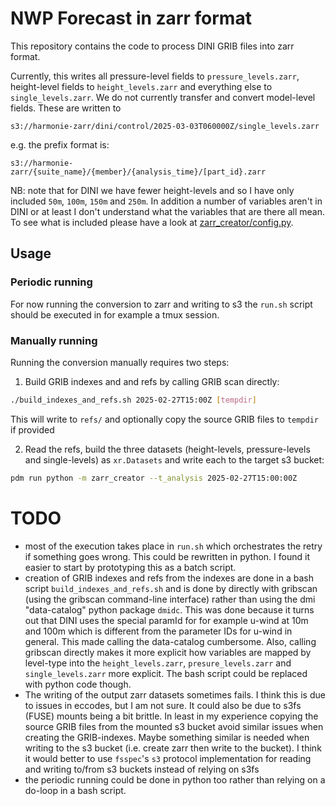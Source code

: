 # NWP Forecast in zarr format

This repository contains the code to process DINI GRIB files into zarr format.

Currently, this writes all pressure-level fields to `pressure_levels.zarr`,
height-level fields to `height_levels.zarr` and everything else to
`single_levels.zarr`. We do not currently transfer and convert model-level
fields. These are written to

`s3://harmonie-zarr/dini/control/2025-03-03T060000Z/single_levels.zarr`

e.g. the prefix format is:

`s3://harmonie-zarr/{suite_name}/{member}/{analysis_time}/[part_id}.zarr`


NB: note that for DINI we have fewer height-levels and so I have only included `50m`, `100m`, `150m` and `250m`. In addition a number of variables aren't in DINI or at least I don't understand what the variables that are there all mean. To see what is included please have a look at [zarr_creator/config.py](zarr_creator/config.py).


## Usage

### Periodic running

For now running the conversion to zarr and writing to s3 the `run.sh` script
should be executed in for example a tmux session.

### Manually running

Running the conversion manually requires two steps:

1. Build GRIB indexes and and refs by calling GRIB scan directly:

```bash
./build_indexes_and_refs.sh 2025-02-27T15:00Z [tempdir]
```

This will write to `refs/` and optionally copy the source GRIB files to `tempdir` if provided

2. Read the refs, build the three datasets (height-levels, pressure-levels and single-levels) as `xr.Datasets` and write each to the target s3 bucket:

```bash
pdm run python -m zarr_creator --t_analysis 2025-02-27T15:00:00Z
```


# TODO

- most of the execution takes place in `run.sh` which orchestrates the retry if something goes wrong. This could be rewritten in python. I found it easier to start by prototyping this as a batch script.
- creation of GRIB indexes and refs from the indexes are done in a bash script `build_indexes_and_refs.sh` and is done by directly with gribscan (using the gribscan command-line interface) rather than using the dmi "data-catalog" python package `dmidc`. This was done because it turns out that DINI uses the special paramId for for example u-wind at 10m and 100m which is different from the parameter IDs for u-wind in general. This made calling the data-catalog cumbersome. Also, calling gribscan directly makes it more explicit how variables are mapped by level-type into the `height_levels.zarr`, `presure_levels.zarr` and `single_levels.zarr` more explicit. The bash script could be replaced with python code though.
- The writing of the output zarr datasets sometimes fails. I think this is due to issues in eccodes, but I am not sure. It could also be due to s3fs (FUSE) mounts being a bit brittle. In least in my experience copying the source GRIB files from the mounted s3 bucket avoid similar issues when creating the GRIB-indexes. Maybe something similar is needed when writing to the s3 bucket (i.e. create zarr then write to the bucket). I think it would better to use `fsspec`'s `s3` protocol implementation for reading and writing to/from s3 buckets instead of relying on s3fs
- the periodic running could be done in python too rather than relying on a do-loop in a bash script.
